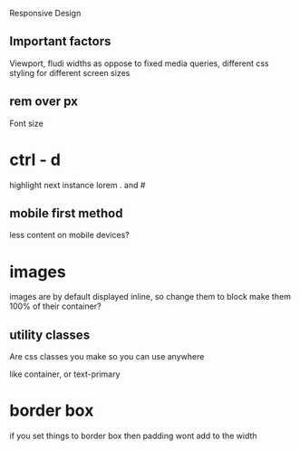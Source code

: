 Responsive Design

## Important factors
Viewport, fludi widths as oppose to fixed
media queries, different css styling for different screen sizes

## rem over px
Font size

# ctrl - d 
highlight next instance
lorem
. and #

## mobile first method  
less content on mobile devices? 


 # images
 images are by default displayed inline, so change them to block
 make them 100% of their container? 

## utility classes
Are css classes you make so you can use anywhere

like container, or text-primary



# border box
if you set things to border box then padding wont add to the width